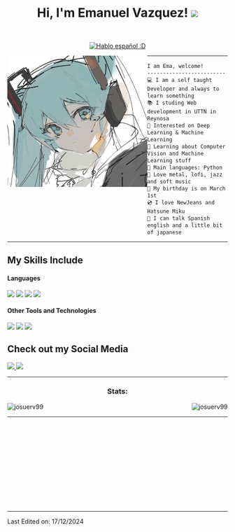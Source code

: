 <h1 align="center">
Hi, I'm Emanuel Vazquez!
  <img src="https://media.giphy.com/media/hvRJCLFzcasrR4ia7z/giphy.gif" width="30"></h1>
<br/>

<p align="center">
  <a <a href="https://git.io/typing-svg"><img src="https://readme-typing-svg.demolab.com?font=Fira+Code&pause=1000&width=435&lines=Hello+everyone!+Welcome+to+my+place!;Python+%7C+Web+develop+%7C+MySQL" alt="Hablo español :D" /></a></a>
</p>

<img align="left" src="https://github.com/Ema3901/Ema3901/blob/main/yoese.jpg" alt="I don't like photos" width="320" height="300" />
<hr>

```
I am Ema, welcome!
-------------------------
💻 I am a self taught Developer and always to learn something
📚 I studing Web development in UTTN in Reynosa
🔭 Interested on Deep Learning & Machine Learning
🌱 Learning about Computer Vision and Machine Learning stuff
🌟 Main languages: Python
🎵 Love metal, lofi, jazz and soft music
🎂 My birthday is on March 1st
💿 I love NewJeans and Hatsune Miku
💬 I can talk Spanish english and a little bit of japanese
```
<hr>


## My Skills Include

<h4> Languages </h4>
<span> 
  <img src="https://img.shields.io/badge/HTML5-E34F26?style=for-the-badge&logo=html5&logoColor=white">
  <img src="https://img.shields.io/badge/CSS3-1572B6?style=for-the-badge&logo=css3&logoColor=white">
  <img src="https://img.shields.io/badge/JavaScript-F7DF1E?style=for-the-badge&logo=javascript&logoColor=black">
  <img src="https://img.shields.io/badge/python-3670A0?style=for-the-badge&logo=python&logoColor=ffdd54">
 


</span>


<h4> Other Tools and Technologies </h4>
<span>
  <img src="https://img.shields.io/badge/Git-F05032?style=for-the-badge&logo=git&logoColor=white">
  <img src="https://img.shields.io/badge/Notion-%23000000.svg?style=for-the-badge&logo=notion&logoColor=white">
  <img src="https://img.shields.io/badge/MySQL-00000F?style=for-the-badge&logo=mysql&logoColor=white">




</span>

## Check out my Social Media

<a href= "https://www.instagram.com/ema_pangolin/">
    <img src="https://img.shields.io/badge/Instagram-%23E4405F.svg?style=for-the-badge&logo=Instagram&logoColor=white">
</a>
<a href= "https://x.com/Ink101_">
  <img src="https://img.shields.io/badge/X-%23000000.svg?style=for-the-badge&logo=X&logoColor=white">
</a>

<!-- GITHUB STATS -->
<hr>
<div style="display: block;">
<p>
  <h3 align="center">Stats:</h3>
<p>  
    <a align="left">
      <p><img align="left" 
  src="https://github-readme-stats.vercel.app/api/top-langs?username=Ema3901&show_icons=true&theme=nord&locale=en&langs_count=8&hide=jupyter%20notebook,lex&" alt="josuerv99" /></p></a>
    <a align="right"><p>&nbsp;<img align="right" src="https://github-readme-stats.vercel.app/api?username=Ema3901&theme=nord&show_icons=true&hide_border=false&count_private=false" alt="josuerv99" /></p>
    </a>  
  </p>
</p>
</div>
<hr>
<br>
<br>
<br>
<br>
<br>
<br>
<br>
<br>
<br>
<br>
<br>

-----
Last Edited on: 17/12/2024
